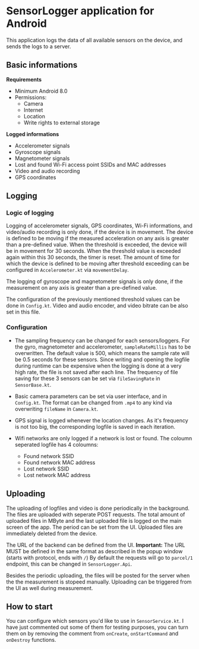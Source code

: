 # SensorLogger application for Android
This application logs the data of all available sensors on the device, and sends the logs to a server.

## Basic informations
**Requirements**
* Minimum Android 8.0
* Permissions:
  * Camera
  * Internet
  * Location
  * Write rights to external storage
  
  
**Logged informations**
* Accelerometer signals
* Gyroscope signals
* Magnetometer signals
* Lost and found Wi-Fi access point SSIDs and MAC addresses
* Video and audio recording
* GPS coordinates

## Logging
### Logic of logging
Logging of accelerometer signals, GPS coordinates, Wi-Fi informations, and video/audio recording is only done, if the device is in movement.
The device is defined to be moving if the measured acceleration on any axis is greater than a pre-defined value. When the threshold is exceeded, the device will
be in movement for 30 seconds. When the threshold value is exceeded again within this 30 seconds, the timer is reset. The amount of time for which the
device is defined to be moving after threshold exceeding can be configured in `Accelerometer.kt` via `movementDelay`.

The logging of gyroscope and magnetometer signals is only done, if the measurement on any axis is greater than a pre-defined value.

The configuration of the previously mentioned threshold values can be done in `Config.kt`. Video and audio encoder, and video bitrate can be also set in this file.

### Configuration
* The sampling frequency can be changed for each sensors/loggers. For the gyro, magnetometer and accelerometer, `sampleRateMillis` has to be overwritten. The default value is 
500, which means the sample rate will be 0.5 seconds for these sensors. Since writing and opening the logfile during runtime can be expensive when the logging is done
at a very high rate, the file is not saved after each line. The frequency of file saving for these 3 sensors can be set via `fileSavingRate` in `SensorBase.kt`.

* Basic camera parameters can be set via user interface, and in `Config.kt`. The format can be changed from `.mp4` to any kind via overwriting `fileName` in `Camera.kt`.

* GPS signal is logged whenever the location changes. As it's frequency is not too big, the corresponding logfile is saved in each iteration.

* Wifi networks are only logged if a network is lost or found. The coloumn seperated logfile has 4 coloumns:
  * Found network SSID
  * Found network MAC address
  * Lost network SSID
  * Lost network MAC address
  
## Uploading

The uploading of logfiles and video is done periodically in the background. The files are uploaded with seperate POST requests. The total amount of uploaded files in MByte and the last
uploaded file is logged on the main screen of the app. The period can be set from the UI. Uploaded files are immediately deleted from the device.

The URL of the backend can be defined from the UI. **Important:** The URL MUST be defined in the same format as described in the popup window (starts with protocol, ends with `/`)
By default the requests will go to `parcel/1` endpoint, this can be changed in `SensorLogger.Api`.

Besides the periodic uploading, the files will be posted for the server when the the measurement is stopeed manually. Uploading can be triggered from the UI as well during measurement.

## How to start

You can configure which sensors you'd like to use in `SensorService.kt`. I have just commented out some of them for testing purposes, you can turn them on by
removing the comment from `onCreate`, `onStartCommand` and `onDestroy` functions.
